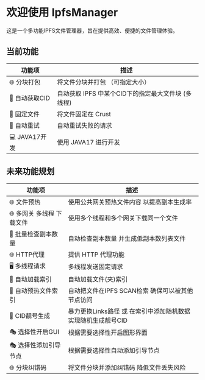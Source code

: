 # 欢迎使用 IpfsManager

这是一个多功能IPFS文件管理器，旨在提供高效、便捷的文件管理体验。

## 当前功能

| 功能项             | 描述                         |
|-------------------|-----------------------------|
| 🌐 分块打包        | 将文件分块并打包 （可指定大小）|
| 🔎 自动获取CID      | 自动获取 IPFS 中某个CID下的指定最大文件块 (多线程) |
| 📂 固定文件     | 将文件固定在 Crust         |
| 🔄 自动重试         | 自动重试失败的请求           |
| 💻 JAVA17开发       | 使用 JAVA17 进行开发          |

## 未来功能规划

| 功能项          | 描述                                 |
|--------------|------------------------------------|
| 🌐 文件预热      | 使用公共网关预热文件内容 以提高副本生成率              |
| 🌐 多网关 多线程 下载文件| 使用多个线程和多个网关下载同一个文件|
| 📁 批量检查副本数量  | 自动检查副本数量 并生成低副本数列表文件               |
| 🌐 HTTP代理    | 提供 HTTP 代理功能                       |
| 🖥️ 多线程请求    | 多线程发送固定请求                          |
| 📁 自动加载索引    | 自动加载文件(夹)索引                        |
| 📁 自动预热文件索引  | 自动把文件在IPFS SCAN检索 确保可以被其他节点访问      |
| 🎫 CID靓号生成   | 暴力更换Links路径 或 在索引中添加随机数据 实现随机生成靓号CID |
| 🎭 选择性开启GUI  | 根据需要选择性开启图形界面                      |
| 🎭 选择性添加引导节点 | 根据需要选择性自动添加引导节点                    |
| 🌐 分块纠错码     | 将文件分块并添加纠错码 降低文件丢失风险               |
